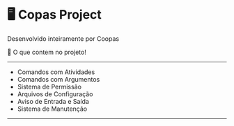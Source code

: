 # 🖥 Copas Project
Desenvolvido inteiramente por Coopas

📁 O que contem no projeto!

---

- Comandos com Atividades
- Comandos com Argumentos
- Sistema de Permissão
- Arquivos de Configuração
- Aviso de Entrada e Saída
- Sistema de Manutenção 

---

